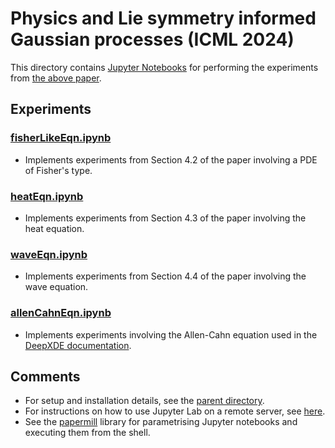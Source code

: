 # Physics and Lie symmetry informed Gaussian processes (ICML 2024)

This directory contains [Jupyter Notebooks](https://jupyter.org/) for performing the experiments from [the above paper](https://openreview.net/forum?id=1V50J0emll).

## Experiments

### [fisherLikeEqn.ipynb](fisherLikeEqn.ipynb)
* Implements experiments from Section 4.2 of the paper involving a PDE of Fisher's type.

### [heatEqn.ipynb](heatEqn.ipynb)

* Implements experiments from Section 4.3 of the paper involving the heat equation.

### [waveEqn.ipynb](waveEqn.ipynb)

* Implements experiments from Section 4.4 of the paper involving the wave equation.

### [allenCahnEqn.ipynb](allenCahnEqn.ipynb)

* Implements experiments involving the Allen-Cahn equation used in the [DeepXDE documentation](https://deepxde.readthedocs.io/en/latest/demos/pinn_forward/allen.cahn.html).

## Comments

* For setup and installation details, see the [parent directory](../../.).
* For instructions on how to use Jupyter Lab on a remote server, see [here](https://gist.github.com/mschecht/7dca1a87c52622abdab4bc6e1006ef7c).
* See the [papermill](https://papermill.readthedocs.io/en/latest/) library for parametrising Jupyter notebooks and executing them from the shell.
